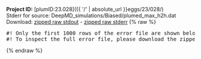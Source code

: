 **Project ID:** [plumID:23.028]({{ '/' | absolute_url }}eggs/23/028/)  
Stderr for source:  DeepMD_simulations/Biased/plumed_max_h2h.dat   
Download: [zipped raw stdout](plumed_max_h2h.dat.plumed.stdout.txt.zip) - [zipped raw stderr](plumed_max_h2h.dat.plumed.stderr.txt.zip) 
{% raw %}
<pre>
#! Only the first 1000 rows of the error file are shown below
#! To inspect the full error file, please download the zipped raw stderr file above
</pre>
{% endraw %}
